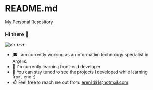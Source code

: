 # README.md
My Personal Repository
### Hi there 👋


![alt-text](https://i.pinimg.com/originals/37/88/f5/3788f590a3342071e16957d047bc43d3.gif)


- :mortar_board: I am currently working as an information technology specialist in Arçelik.
- 🔭 I’m currently learning front-end developer
- 🌱 You can stay tuned to see the projects I developed while learning front-end :)
- 📫 Feel free to reach me out from: eren1481@hotmail.com
